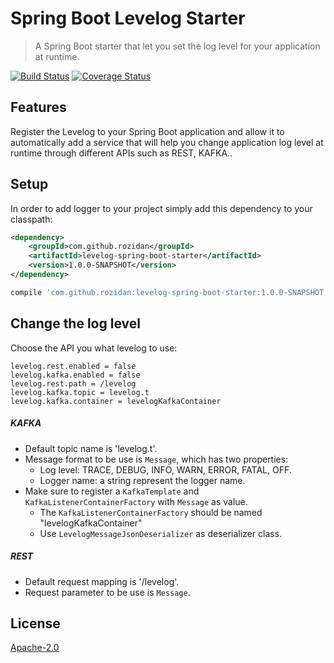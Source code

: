 # Spring Boot Levelog Starter
> A Spring Boot starter that let you set the log level for your application at runtime.

[![Build Status](https://travis-ci.org/rozidan/levelog-spring-boot-starter.svg?branch=master)](https://travis-ci.org/rozidan/levelog-spring-boot-starter)
[![Coverage Status](https://coveralls.io/repos/github/rozidan/levelog-spring-boot-starter/badge.svg?branch=master)](https://coveralls.io/github/rozidan/levelog-spring-boot-starter?branch=master)

## Features
Register the Levelog to your Spring Boot application and allow it to automatically add a
service that will help you change application log level at runtime through different APIs such as REST, KAFKA..

## Setup

In order to add logger to your project simply add this dependency to your classpath:

```xml
<dependency>
    <groupId>com.github.rozidan</groupId>
    <artifactId>levelog-spring-boot-starter</artifactId>
    <version>1.0.0-SNAPSHOT</version>
</dependency>
```

```groovy
compile 'com.github.rozidan:levelog-spring-boot-starter:1.0.0-SNAPSHOT'
```

## Change the log level

Choose the API you what levelog to use:

```properties
levelog.rest.enabled = false
levelog.kafka.enabled = false
levelog.rest.path = /levelog
levelog.kafka.topic = levelog.t
levelog.kafka.container = levelogKafkaContainer
```

##### KAFKA
* Default topic name is 'levelog.t'.
* Message format to be use is `Message`, which has two properties:
    * Log level: TRACE, DEBUG, INFO, WARN, ERROR, FATAL, OFF.
    * Logger name: a string represent the logger name.
* Make sure to register a `KafkaTemplate` and `KafkaListenerContainerFactory` with `Message` as value.
	* The `KafkaListenerContainerFactory` should be named "levelogKafkaContainer"
	* Use `LevelogMessageJsonDeserializer` as deserializer class.

##### REST
* Default request mapping is '/levelog'.
* Request parameter to be use is `Message`.

## License

[Apache-2.0](http://www.apache.org/licenses/LICENSE-2.0)
